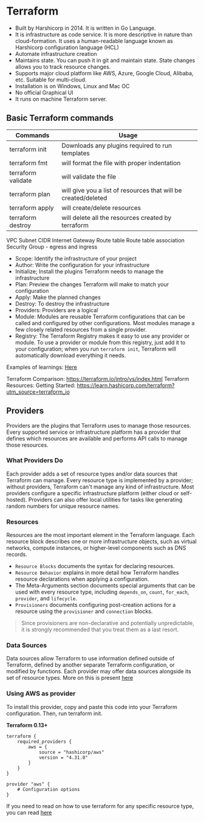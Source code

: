 # Terraform

* Built by Harshicorp in 2014. It is written in Go Language.
* It is infrastructure as code service. It is more descriptive in nature than cloud-formation. It uses a human-readable language known as Harshicorp configuration language (HCL)
* Automate infrastructure creation
* Maintains state. You can push it in git and maintain state. State changes allows you to track resource changes.
* Supports major cloud platform like AWS, Azure, Google Cloud, Alibaba, etc. Suitable for multi-cloud.
* Installation is on Windows, Linux and Mac OC
* No official Graphical UI
* It runs on machine Terraform server.

## Basic Terraform commands

| Commands           | Usage                                                          |
|--------------------|----------------------------------------------------------------|
| terraform init     | Downloads any plugins required to run templates                |
| terraform fmt      | will format the file with proper indentation                   |
| terraform validate | will validate the file                                         |
| terraform plan     | will give you a list of resources that will be created/deleted |
| terraform apply    | will create/delete resources                                   |
| terraform destroy  | will delete all the resources created by terraform             |


VPC
Subnet
CIDR
Internet Gateway
Route table
Route table association
Security Group - egress and ingress

* Scope: Identify the infrastructure of your project
* Author: Write the configuration for your infrastructure
* Initialize; Install the plugins Terraform needs to manage the infrastructure
* Plan: Preview the changes Terraform will make to match your configuration
* Apply: Make the planned changes
* Destroy: To destroy the infrastructure
* Providers: Providers are a logical 
* Module:  Modules are reusable Terraform configurations that can be called and configured by other configurations. Most modules manage a few closely related resources from a single provider.
* Registry:  The Terraform Registry makes it easy to use any provider or module. To use a provider or module from this registry, just add it to your configuration; when you run `terraform init`, Terraform will automatically download everything it needs.

Examples of learnings:
[Here](https://github.com/abhinavofficial/iitm-cloud-blockchain-iot/tree/main/cloud-devops/Week_3/terraform_exercises)

Terraform Comparison: https://terraform.io/intro/vs/index.html
Terraform Resources: 
Getting Started: https://learn.hashicorp.com/terraform?utm_source=terraform_io

## Providers
Providers are the plugins that Terraform uses to manage those resources. Every supported service or infrastructure platform has a provider that defines which resources are available and performs API calls to manage those resources.

### What Providers Do
Each provider adds a set of resource types and/or data sources that Terraform can manage. Every resource type is implemented by a provider; without providers, Terraform can't manage any kind of infrastructure. Most providers configure a specific infrastructure platform (either cloud or self-hosted). Providers can also offer local utilities for tasks like generating random numbers for unique resource names.

### Resources
Resources are the most important element in the Terraform language. Each resource block describes one or more infrastructure objects, such as virtual networks, compute instances, or higher-level components such as DNS records. 
* ```Resource Blocks``` documents the syntax for declaring resources.
* ```Resource Behavior``` explains in more detail how Terraform handles resource declarations when applying a configuration.
* The Meta-Arguments section documents special arguments that can be used with every resource type, including ```depends_on```, ```count```, ```for_each```, ```provider```, and ```lifecycle```.
* ```Provisioners``` documents configuring post-creation actions for a resource using the ```provisioner``` and ```connection``` blocks. 
> Since provisioners are non-declarative and potentially unpredictable, it is strongly recommended that you treat them as a last resort.

### Data Sources
Data sources allow Terraform to use information defined outside of Terraform, defined by another separate Terraform configuration, or modified by functions. Each provider may offer data sources alongside its set of resource types. More on this is present [here](https://www.terraform.io/language/data-sources)

### Using AWS as provider
To install this provider, copy and paste this code into your Terraform configuration. Then, run terraform init.

**Terraform 0.13+**

```
terraform {
    required_providers {
        aws = {
            source = "hashicorp/aws"
            version = "4.31.0"
        }
    }
}

provider "aws" {
    # Configuration options
}
```

If you need to read on how to use terraform for any specific resource type, you can read [here](https://registry.terraform.io/providers/hashicorp/aws/latest/docs)
